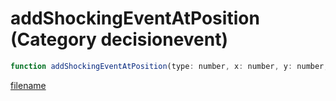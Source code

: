 # addShockingEventAtPosition (Category decisionevent)

```js
function addShockingEventAtPosition(type: number, x: number, y: number, z: number, duration: number): number
```

[filename](addShockingEventAtPosition_m.md ':include')